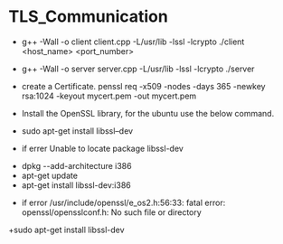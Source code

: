 # TLS_Communication

- g++ -Wall -o client client.cpp -L/usr/lib -lssl -lcrypto
./client <host_name> <port_number>

- g++ -Wall -o server server.cpp -L/usr/lib -lssl -lcrypto
./server <portnum>

- create a Certificate.
penssl req -x509 -nodes -days 365 -newkey rsa:1024 -keyout mycert.pem -out mycert.pem

- Install the OpenSSL library, for the ubuntu use the below command.

+ sudo apt-get install libssl–dev

- if errer Unable to locate package libssl-dev

+ dpkg --add-architecture i386
+ apt-get update
+ apt-get install libssl-dev:i386

- if error /usr/include/openssl/e_os2.h:56:33: fatal error: openssl/opensslconf.h: No such file or directory

+sudo apt-get install libssl-dev